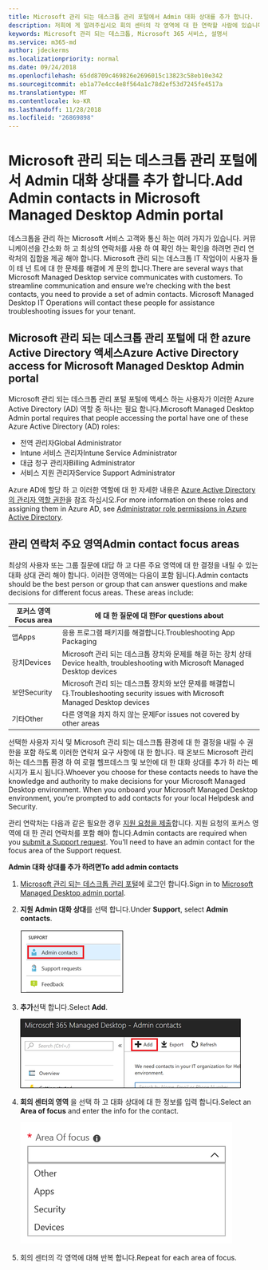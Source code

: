 ```yaml
---
title: Microsoft 관리 되는 데스크톱 관리 포털에서 Admin 대화 상대를 추가 합니다.
description: 저희에 게 알려주십시오 회의 센터의 각 영역에 대 한 연락할 사람에 있습니다.
keywords: Microsoft 관리 되는 데스크톱, Microsoft 365 서비스, 설명서
ms.service: m365-md
author: jdeckerms
ms.localizationpriority: normal
ms.date: 09/24/2018
ms.openlocfilehash: 65dd8709c469826e2696015c13823c58eb10e342
ms.sourcegitcommit: eb1a77e4cc4e8f564a1c78d2ef53d7245fe4517a
ms.translationtype: MT
ms.contentlocale: ko-KR
ms.lasthandoff: 11/28/2018
ms.locfileid: "26869898"
---
```

# <a name="add-admin-contacts-in-microsoft-managed-desktop-admin-portal"></a><span data-ttu-id="73bff-104">Microsoft 관리 되는 데스크톱 관리 포털에서 Admin 대화 상대를 추가 합니다.</span><span class="sxs-lookup"><span data-stu-id="73bff-104">Add Admin contacts in Microsoft Managed Desktop Admin portal</span></span>

<span data-ttu-id="73bff-p101">데스크톱을 관리 하는 Microsoft 서비스 고객와 통신 하는 여러 가지가 있습니다. 커뮤니케이션을 간소화 하 고 최상의 연락처를 사용 하 여 확인 하는 확인을 하려면 관리 연락처의 집합을 제공 해야 합니다. Microsoft 관리 되는 데스크톱 IT 작업이이 사용자 들이 테 넌 트에 대 한 문제를 해결에 게 문의 합니다.</span><span class="sxs-lookup"><span data-stu-id="73bff-p101">There are several ways that Microsoft Managed Desktop service communicates with customers. To streamline communication and ensure we’re checking with the best contacts, you need to provide a set of admin contacts. Microsoft Managed Desktop IT Operations will contact these people for assistance troubleshooting issues for your tenant.</span></span> 

## <a name="azure-active-directory-access-for-microsoft-managed-desktop-admin-portal"></a><span data-ttu-id="73bff-108">Microsoft 관리 되는 데스크톱 관리 포털에 대 한 azure Active Directory 액세스</span><span class="sxs-lookup"><span data-stu-id="73bff-108">Azure Active Directory access for Microsoft Managed Desktop Admin portal</span></span>

<span data-ttu-id="73bff-109">Microsoft 관리 되는 데스크톱 관리 포털 포털에 액세스 하는 사용자가 이러한 Azure Active Directory (AD) 역할 중 하나는 필요 합니다.</span><span class="sxs-lookup"><span data-stu-id="73bff-109">Microsoft Managed Desktop Admin portal requires that people accessing the portal have one of these Azure Active Directory (AD) roles:</span></span>
- <span data-ttu-id="73bff-110">전역 관리자</span><span class="sxs-lookup"><span data-stu-id="73bff-110">Global Administrator</span></span>
- <span data-ttu-id="73bff-111">Intune 서비스 관리자</span><span class="sxs-lookup"><span data-stu-id="73bff-111">Intune Service Administrator</span></span>
- <span data-ttu-id="73bff-112">대금 청구 관리자</span><span class="sxs-lookup"><span data-stu-id="73bff-112">Billing Administrator</span></span>
- <span data-ttu-id="73bff-113">서비스 지원 관리자</span><span class="sxs-lookup"><span data-stu-id="73bff-113">Service Support Administrator</span></span>

<span data-ttu-id="73bff-114">Azure AD에 할당 하 고 이러한 역할에 대 한 자세한 내용은 [Azure Active Directory의 관리자 역할 권한](https://docs.microsoft.com/azure/active-directory/users-groups-roles/directory-assign-admin-roles)을 참조 하십시오.</span><span class="sxs-lookup"><span data-stu-id="73bff-114">For more information on these roles and assigning them in Azure AD, see [Administrator role permissions in Azure Active Directory](https://docs.microsoft.com/azure/active-directory/users-groups-roles/directory-assign-admin-roles).</span></span> 

## <a name="admin-contact-focus-areas"></a><span data-ttu-id="73bff-115">관리 연락처 주요 영역</span><span class="sxs-lookup"><span data-stu-id="73bff-115">Admin contact focus areas</span></span>

<span data-ttu-id="73bff-p102">최상의 사용자 또는 그룹 질문에 대답 하 고 다른 주요 영역에 대 한 결정을 내릴 수 있는 대화 상대 관리 해야 합니다. 이러한 영역에는 다음이 포함 됩니다.</span><span class="sxs-lookup"><span data-stu-id="73bff-p102">Admin contacts should be the best person or group that can answer questions and make decisions for different focus areas. These areas include:</span></span>

<span data-ttu-id="73bff-118">포커스 영역</span><span class="sxs-lookup"><span data-stu-id="73bff-118">Focus area</span></span> | <span data-ttu-id="73bff-119">에 대 한 질문에 대 한</span><span class="sxs-lookup"><span data-stu-id="73bff-119">For questions about</span></span>
--- | ---
<span data-ttu-id="73bff-120">앱</span><span class="sxs-lookup"><span data-stu-id="73bff-120">Apps</span></span> | <span data-ttu-id="73bff-121">응용 프로그램 패키지를 해결합니다.</span><span class="sxs-lookup"><span data-stu-id="73bff-121">Troubleshooting App Packaging</span></span>
<span data-ttu-id="73bff-122">장치</span><span class="sxs-lookup"><span data-stu-id="73bff-122">Devices</span></span> | <span data-ttu-id="73bff-123">Microsoft 관리 되는 데스크톱 장치와 문제를 해결 하는 장치 상태</span><span class="sxs-lookup"><span data-stu-id="73bff-123">Device health, troubleshooting with Microsoft Managed Desktop devices</span></span>
<span data-ttu-id="73bff-124">보안</span><span class="sxs-lookup"><span data-stu-id="73bff-124">Security</span></span> | <span data-ttu-id="73bff-125">Microsoft 관리 되는 데스크톱 장치와 보안 문제를 해결합니다.</span><span class="sxs-lookup"><span data-stu-id="73bff-125">Troubleshooting security issues with Microsoft Managed Desktop devices</span></span>
<span data-ttu-id="73bff-126">기타</span><span class="sxs-lookup"><span data-stu-id="73bff-126">Other</span></span> | <span data-ttu-id="73bff-127">다른 영역을 차지 하지 않는 문제</span><span class="sxs-lookup"><span data-stu-id="73bff-127">For issues not covered by other areas</span></span>

<span data-ttu-id="73bff-p103">선택한 사용자 지식 및 Microsoft 관리 되는 데스크톱 환경에 대 한 결정을 내릴 수 권한을 포함 하도록 이러한 연락처 요구 사항에 대 한 합니다. 때 온보드 Microsoft 관리 하는 데스크톱 환경 하 여 로컬 헬프데스크 및 보안에 대 한 대화 상대를 추가 하 라는 메시지가 표시 됩니다.</span><span class="sxs-lookup"><span data-stu-id="73bff-p103">Whoever you choose for these contacts needs to have the knowledge and authority to make decisions for your Microsoft Managed Desktop environment. When you onboard your Microsoft Managed Desktop environment, you’re prompted to add contacts for your local Helpdesk and Security.</span></span> 

<span data-ttu-id="73bff-p104">관리 연락처는 다음과 같은 필요한 경우 [지원 요청을 제출](../working-with-managed-desktop/support.md)합니다. 지원 요청의 포커스 영역에 대 한 관리 연락처를 포함 해야 합니다.</span><span class="sxs-lookup"><span data-stu-id="73bff-p104">Admin contacts are required when you [submit a Support request](../working-with-managed-desktop/support.md). You’ll need to have an admin contact for the focus area of the Support request.</span></span> 

<span data-ttu-id="73bff-132">**Admin 대화 상대를 추가 하려면**</span><span class="sxs-lookup"><span data-stu-id="73bff-132">**To add admin contacts**</span></span>

1.  <span data-ttu-id="73bff-133">[Microsoft 관리 되는 데스크톱 관리 포털](http://aka.ms/mwaasportal)에 로그인 합니다.</span><span class="sxs-lookup"><span data-stu-id="73bff-133">Sign in to [Microsoft Managed Desktop admin portal](http://aka.ms/mwaasportal).</span></span> 

2.  <span data-ttu-id="73bff-134">**지원** **Admin 대화 상대**를 선택 합니다.</span><span class="sxs-lookup"><span data-stu-id="73bff-134">Under **Support**, select **Admin contacts**.</span></span> 

    ![지원 메뉴, 대화 상대 관리](images/admincontacts.png)

3. <span data-ttu-id="73bff-136">**추가**선택 합니다.</span><span class="sxs-lookup"><span data-stu-id="73bff-136">Select **Add**.</span></span>

    ![관리 포털 추가 단추](images/adminadd.png)

4.  <span data-ttu-id="73bff-138">**회의 센터의 영역** 을 선택 하 고 대화 상대에 대 한 정보를 입력 합니다.</span><span class="sxs-lookup"><span data-stu-id="73bff-138">Select an **Area of focus** and enter the info for the contact.</span></span> 

    ![회의 센터의 영역 목록](images/areaoffocus.png)

5. <span data-ttu-id="73bff-140">회의 센터의 각 영역에 대해 반복 합니다.</span><span class="sxs-lookup"><span data-stu-id="73bff-140">Repeat for each area of focus.</span></span> 

